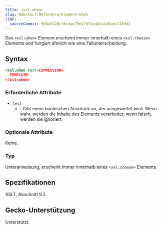 ```yaml
---
title: <xsl:when>
slug: Web/XSLT/Reference/Element/when
l10n:
  sourceCommit: 968a8128c76cdae79e17d74e482a426aec1189d2
---
```


Das `<xsl:when>` Element erscheint immer innerhalb eines `<xsl:choose>` Elements und fungiert ähnlich wie eine Fallunterscheidung.

## Syntax

```xml
<xsl:when test=EXPRESSION>
  TEMPLATE
</xsl:when>
```

### Erforderliche Attribute

- `test`
  - : Gibt einen booleschen Ausdruck an, der ausgewertet wird. Wenn wahr, werden die Inhalte des Elements verarbeitet; wenn falsch, werden sie ignoriert.

### Optionale Attribute

Keine.

### Typ

Unteranweisung, erscheint immer innerhalb eines `<xsl:choose>` Elements.

## Spezifikationen

XSLT, Abschnitt 9.2.

## Gecko-Unterstützung

Unterstützt.
